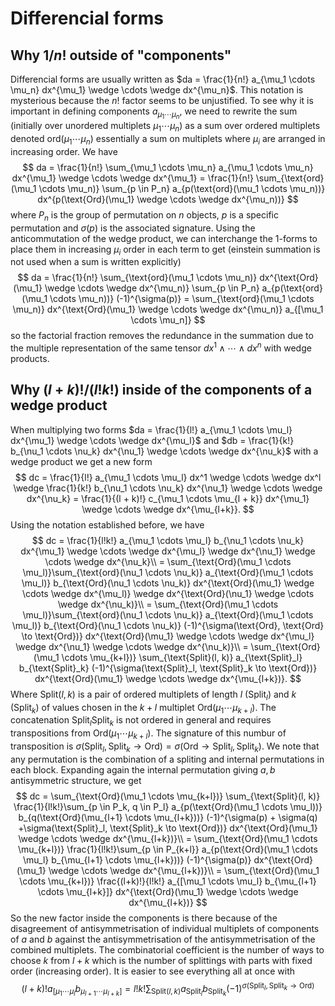 # Differencial forms 

## Why $1/n!$ outside of "components"
Differencial forms are usually written as $da = \frac{1}{n!} a_{\mu_1 \cdots \mu_n}  dx^{\mu_1} \wedge \cdots \wedge dx^{\mu_n}$. This notation is mysterious because the $n!$ factor seems to be unjustified. To see why it is important in defining components $a_{\mu_1 \cdots \mu_n}$, we need to rewrite the sum (initially over unordered multiplets $\mu_1 \cdots \mu_n$) as a sum over ordered multiplets denoted $\text{ord}(\mu_1 \cdots \mu_n)$ essentially a sum on multiplets where $\mu_i$ are arranged in increasing order. We have 
$$
da = \frac{1}{n!} \sum_{\mu_1 \cdots \mu_n} a_{\mu_1 \cdots \mu_n}  dx^{\mu_1} \wedge \cdots \wedge dx^{\mu_1} = \frac{1}{n!} \sum_{\text{ord}(\mu_1 \cdots \mu_n)} \sum_{p \in P_n} a_{p(\text{ord}(\mu_1 \cdots \mu_n))}  dx^{p(\text{Ord}(\mu_1} \wedge \cdots \wedge dx^{\mu_n))}
$$
where $P_n$ is the group of permutation on $n$ objects, $p$ is a specific permutation and $\sigma(p)$ is the associated signature. Using the anticommutation of the wedge product, we can interchange the $1$-forms to place them in increasing $\mu_i$ order in each term to get (einstein summation is not used when a sum is written explicitly)
$$
da = \frac{1}{n!} \sum_{\text{ord}(\mu_1 \cdots \mu_n)} dx^{\text{Ord}(\mu_1} \wedge \cdots \wedge dx^{\mu_n)} \sum_{p \in P_n} a_{p(\text{ord}(\mu_1 \cdots \mu_n))} (-1)^{\sigma(p)} = \sum_{\text{ord}(\mu_1 \cdots \mu_n)} dx^{\text{Ord}(\mu_1} \wedge \cdots \wedge dx^{\mu_n)} a_{[\mu_1 \cdots \mu_n]}
$$
so the factorial fraction removes the redundance in the summation due to the multiple representation of the same tensor $dx^1 \wedge \cdots \wedge dx^n$ with wedge products. 
## Why $(l + k)!/(l! k!)$ inside of the components of a wedge product
When multiplying two forms $da = \frac{1}{l!} a_{\mu_1 \cdots \mu_l}  dx^{\mu_1} \wedge \cdots \wedge dx^{\mu_l}$ and  $db = \frac{1}{k!} b_{\nu_1 \cdots \nu_k}  dx^{\nu_1} \wedge \cdots \wedge dx^{\nu_k}$ with a wedge product we get a new form 
$$
dc = \frac{1}{l!} a_{\mu_1 \cdots \mu_l} dx^1 \wedge \cdots \wedge dx^l \wedge \frac{1}{k!} b_{\nu_1 \cdots \nu_k}  dx^{\nu_1} \wedge \cdots \wedge dx^{\nu_k} = \frac{1}{(l + k)!} c_{\mu_1 \cdots \mu_{l + k}}  dx^{\mu_1} \wedge \cdots \wedge dx^{\mu_{l+k}}. 
$$
Using the notation established before, we have 
$$
dc 
= \frac{1}{l!k!} a_{\mu_1 \cdots \mu_l} b_{\nu_1 \cdots \nu_k} dx^{\mu_1} \wedge \cdots \wedge dx^{\mu_l} \wedge dx^{\nu_1} \wedge \cdots \wedge dx^{\nu_k}\\
= \sum_{\text{Ord}(\mu_1 \cdots \mu_l)}\sum_{\text{ord}(\nu_1 \cdots \nu_k)} a_{\text{Ord}(\mu_1 \cdots \mu_l)} b_{\text{Ord}(\nu_1 \cdots \nu_k)} dx^{\text{Ord}(\mu_1} \wedge \cdots \wedge dx^{\mu_l)} \wedge dx^{\text{Ord}(\nu_1} \wedge \cdots \wedge dx^{\nu_k)}\\
= \sum_{\text{Ord}(\mu_1 \cdots \mu_l)}\sum_{\text{ord}(\nu_1 \cdots \nu_k)} a_{\text{Ord}(\mu_1 \cdots \mu_l)} b_{\text{Ord}(\nu_1 \cdots \nu_k)} (-1)^{\sigma(\text{Ord}, \text{Ord} \to \text{Ord})} dx^{\text{Ord}(\mu_1} \wedge \cdots \wedge dx^{\mu_l} \wedge dx^{\nu_1} \wedge \cdots \wedge dx^{\nu_k)}\\
= \sum_{\text{Ord}(\mu_1 \cdots \mu_{k+l})} \sum_{\text{Split}(l, k)} a_{\text{Split}_l} b_{\text{Split}_k} (-1)^{\sigma(\text{Split}_l, \text{Split}_k \to \text{Ord})} dx^{\text{Ord}(\mu_1} \wedge \cdots \wedge dx^{\mu_{l+k})}.
$$
Where $\text{Split}(l, k)$ is a pair of ordered multiplets of length $l$ ($\text{Split}_l$) and $k$ ($\text{Split}_k$) of values chosen in the $k+l$ multiplet $\text{Ord}(\mu_1 \cdots \mu_{k+l})$. The concatenation $\text{Split}_l \text{Split}_k$ is not ordered in general and requires transpositions from $\text{Ord}(\mu_1 \cdots \mu_{k+l})$. The signature of this numbur of transposition is $\sigma(\text{Split}_l, \text{Split}_k \to \text{Ord}) = \sigma(\text{Ord} \to \text{Split}_l, \text{Split}_k)$. We note that any permutation is the combination of a spliting and internal permutations in each block. Expanding again the internal permutation giving $a,b$ antisymmetric structure, we get 
$$
dc = \sum_{\text{Ord}(\mu_1 \cdots \mu_{k+l})} \sum_{\text{Split}(l, k)} \frac{1}{l!k!}\sum_{p \in P_k, q \in P_l} a_{p(\text{Ord}(\mu_1 \cdots \mu_l))} b_{q(\text{Ord}(\mu_{l+1} \cdots \mu_{l+k}))} (-1)^{\sigma(p) + \sigma(q) +\sigma(\text{Split}_l, \text{Split}_k \to \text{Ord})} dx^{\text{Ord}(\mu_1} \wedge \cdots \wedge dx^{\mu_{l+k})}\\
= \sum_{\text{Ord}(\mu_1 \cdots \mu_{k+l})} \frac{1}{l!k!}\sum_{p \in P_{k+l}} a_{p(\text{Ord}(\mu_1 \cdots \mu_l} b_{\mu_{l+1} \cdots \mu_{l+k}))} (-1)^{\sigma(p)} dx^{\text{Ord}(\mu_1} \wedge \cdots \wedge dx^{\mu_{l+k})}\\
= \sum_{\text{Ord}(\mu_1 \cdots \mu_{k+l})} \frac{(l+k)!}{l!k!} a_{[\mu_1 \cdots \mu_l} b_{\mu_{l+1} \cdots \mu_{l+k}]} dx^{\text{Ord}(\mu_1} \wedge \cdots \wedge dx^{\mu_{l+k})}
$$
So the new factor inside the components is there because of the disagreement of antisymmetrisation of individual multiplets of components of $a$ and $b$ against the antisymmetrisation of the antisymmetrisation of the combined multiplets. The combinatorial coefficient is the number of ways to choose $k$ from $l+k$ which is the number of splittings with parts with fixed order (increasing order). It is easier to see everything all at once with 
$$
(l+k)! a_{[\mu_1 \cdots \mu_l} b_{\mu_{l+1} \cdots \mu_{l+k}]} = l!k! \sum_{\text{Split}(l, k)} a_{\text{Split}_l} b_{\text{Split}_k} (-1)^{\sigma(\text{Split}_l, \text{Split}_k \to \text{Ord})} 
$$
